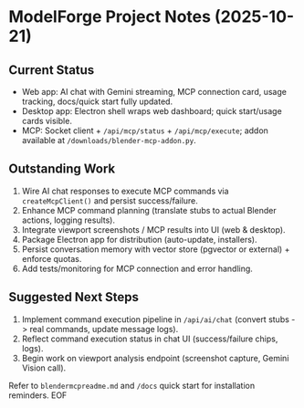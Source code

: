 # ModelForge Project Notes (2025-10-21)

## Current Status
- Web app: AI chat with Gemini streaming, MCP connection card, usage tracking, docs/quick start fully updated.
- Desktop app: Electron shell wraps web dashboard; quick start/usage cards visible.
- MCP: Socket client + `/api/mcp/status` + `/api/mcp/execute`; addon available at `/downloads/blender-mcp-addon.py`.

## Outstanding Work
1. Wire AI chat responses to execute MCP commands via `createMcpClient()` and persist success/failure.
2. Enhance MCP command planning (translate stubs to actual Blender actions, logging results).
3. Integrate viewport screenshots / MCP results into UI (web & desktop).
4. Package Electron app for distribution (auto-update, installers).
5. Persist conversation memory with vector store (pgvector or external) + enforce quotas.
6. Add tests/monitoring for MCP connection and error handling.

## Suggested Next Steps
1. Implement command execution pipeline in `/api/ai/chat` (convert stubs -> real commands, update message logs).
2. Reflect command execution status in chat UI (success/failure chips, logs).
3. Begin work on viewport analysis endpoint (screenshot capture, Gemini Vision call).

Refer to `blendermcpreadme.md` and `/docs` quick start for installation reminders. EOF
